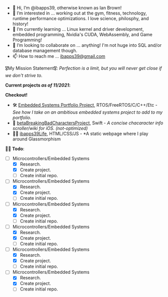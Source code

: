 - 👋 Hi, I’m @ibapps39, otherwise known as Ian Brown!
- 👀 I’m interested in ... working out at the gym, fitness, technology, runtime performance optimizations. I love science, philosphy, and history!
- 🌱 I’m currently learning ... Linux kernel and driver development, embedded programming, Nvidia's CUDA, WebAssembly, and Game Programming!
- 💞️ I’m looking to collaborate on ... anything! I'm not huge into SQL and/or database management though.
- 📫 How to reach me ... ibapps39@gmail.com 

🎖My Mission Statement🎖: *Perfection is a limit, but you will never get close if we don't strive to.*

**Current projects *as of 11/2021*:**


**Checkout!**
- 🛠 [Embedded Systems Portfolio Project](https://github.com/ibapps39?tab=projects), RTOS/FreeRTOS/C/C++/Etc - *See how I take on an ambitious embedded systems project to add to my portfolio.*
- 🍎 [betaBreakingBadCharactersProject](https://github.com/ibapps39/betaBreakingBadCharactersProject), Swift - *A concise chacaracter info scroller/wiki for iOS. (not-optimized)*
- 👨‍🎨 [ibapps39Life](https://github.com/ibapps39/ibapps39Life), HTML/CSS/JS - *A static webpage where I play around Glassmorphism

👨‍💻 **Todo**:
- [ ] Microcontrollers/Embedded Systems
  - [x] Research.
  - [x] Create project.
  - [ ] Create initial repo. 
- [ ] Microcontrollers/Embedded Systems
  - [x] Research.
  - [x] Create project.
  - [ ] Create initial repo. 
- [ ] Microcontrollers/Embedded Systems
  - [x] Research.
  - [x] Create project.
  - [ ] Create initial repo. 
- [ ] Microcontrollers/Embedded Systems
  - [x] Research.
  - [x] Create project.
  - [ ] Create initial repo. 
- [ ] Microcontrollers/Embedded Systems
  - [x] Research.
  - [x] Create project.
  - [ ] Create initial repo. 
- [ ] Microcontrollers/Embedded Systems
  - [x] Research.
  - [x] Create project.
  - [ ] Create initial repo. 
<!---
ibapps39/ibapps39 is a ✨ special ✨ repository because its `README.md` (this file) appears on your GitHub profile.
You can click the Preview link to take a look at your changes.
--->
